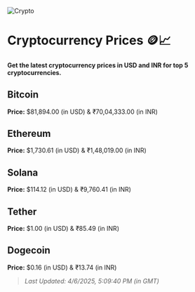 
![Crypto](https://www.techguide.com.au/wp-content/uploads/2020/11/crypto3.jpeg)

# Cryptocurrency Prices 🪙📈

#### Get the latest cryptocurrency prices in USD and INR for top 5 cryptocurrencies.

## Bitcoin

**Price:** $81,894.00 (in USD) & ₹70,04,333.00 (in INR)

## Ethereum

**Price:** $1,730.61 (in USD) & ₹1,48,019.00 (in INR)

## Solana

**Price:** $114.12 (in USD) & ₹9,760.41 (in INR)

## Tether

**Price:** $1.00 (in USD) & ₹85.49 (in INR)

## Dogecoin

**Price:** $0.16 (in USD) & ₹13.74 (in INR)

> _Last Updated: 4/6/2025, 5:09:40 PM (in GMT)_
